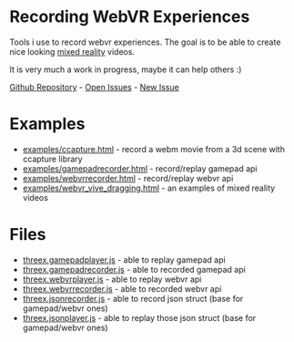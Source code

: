 # Recording WebVR Experiences

Tools i use to record webvr experiences. The goal is to be able to create 
nice looking [mixed reality](https://en.wikipedia.org/wiki/Mixed_reality) videos.

It is very much a work in progress, maybe it can help others :)

[Github Repository](http://github.com/jeromeetienne/recording-webvr/) - 
[Open Issues](http://github.com/jeromeetienne/recording-webvr/issues/) -
[New Issue](http://github.com/jeromeetienne/recording-webvr/issues/new)


# Examples
- [examples/ccapture.html](https://jeromeetienne.github.io/recording-webvr/examples/ccapture.html) - record a webm movie from a 3d scene with ccapture library
- [examples/gamepadrecorder.html](https://jeromeetienne.github.io/recording-webvr/examples/gamepadrecorder.html) - record/replay gamepad api
- [examples/webvrrecorder.html](https://jeromeetienne.github.io/recording-webvr/examples/webvrrecorder.html) - record/replay webvr api
- [examples/webvr_vive_dragging.html](https://jeromeetienne.github.io/recording-webvr/examples/webvr_vive_dragging.html) - an examples of mixed reality videos


# Files
- [threex.gamepadplayer.js](https://github.com/jeromeetienne/recording-webvr/blob/master/threex.gamepadplayer.js) - able to replay gamepad api
- [threex.gamepadrecorder.js](https://github.com/jeromeetienne/recording-webvr/blob/master/threex.gamepadrecorder.js) - able to recorded gamepad api
- [threex.webvrplayer.js](https://github.com/jeromeetienne/recording-webvr/blob/master/threex.webvrplayer.js) - able to replay webvr api
- [threex.webvrrecorder.js](https://github.com/jeromeetienne/recording-webvr/blob/master/threex.webvrrecorder.js) - able to recorded webvr api
- [threex.jsonrecorder.js](https://github.com/jeromeetienne/recording-webvr/blob/master/threex.jsonrecorder.js) - able to record json struct (base for gamepad/webvr ones)
- [threex.jsonplayer.js](https://github.com/jeromeetienne/recording-webvr/blob/master/threex.jsonplayer.js) - able to replay those json struct (base for gamepad/webvr ones)
